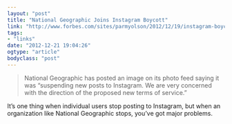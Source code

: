 ```yaml
---
layout: "post"
title: "National Geographic Joins Instagram Boycott"
link: "http://www.forbes.com/sites/parmyolson/2012/12/19/instagram-boycott-now-includes-national-geographic-and-anonymous/"
tags: 
- "links"
date: "2012-12-21 19:04:26"
ogtype: "article"
bodyclass: "post"
---
```


> National Geographic has posted an image on its photo feed saying it was “suspending new posts to Instagram. We are very concerned with the direction of the proposed new terms of service.”

It’s one thing when individual users stop posting to Instagram, but when an organization like National Geographic stops, you’ve got major problems.
